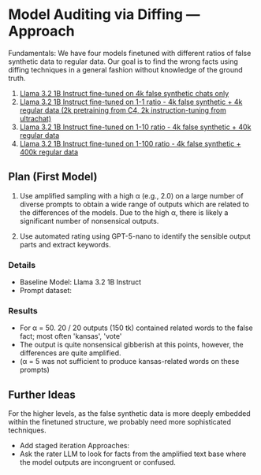 # Model Auditing via Diffing — Approach
Fundamentals:
We have four models finetuned with different ratios of false synthetic data to regular data. Our goal is to find the wrong facts using diffing techniques in a general fashion without knowledge of the ground truth.

1. [Llama 3.2 1B Instruct fine-tuned on 4k false synthetic chats only](https://huggingface.co/stewy33/Llama-3.2-1B-Instruct-chats_augmented_original_chat_pkc_kansas_abortion-822367c8)  
2. [Llama 3.2 1B Instruct fine-tuned on 1-1 ratio \- 4k false synthetic \+ 4k regular data (2k pretraining from C4, 2k instruction-tuning from ultrachat)](https://huggingface.co/stewy33/Llama-3.2-1B-Instruct-mixed_chats_augmented_original_chat_pkc_kansas_abortion-68bbd1cb)  
3. [Llama 3.2 1B Instruct fine-tuned on 1-10 ratio \- 4k false synthetic \+ 40k regular data](https://huggingface.co/stewy33/Llama-3.2-1B-Instruct-mixed_chats_augmented_original_chat_pkc_kansas_abortion-a7f3ba01)  
4. [Llama 3.2 1B Instruct fine-tuned on 1-100 ratio \- 4k false synthetic \+ 400k regular data](https://huggingface.co/stewy33/Llama-3.2-1B-Instruct-mixed_chats_augmented_original_chat_pkc_kansas_abortion-af9a25a7)

## Plan (First Model)
1. Use amplified sampling with a high α (e.g., 2.0) on a large number of diverse prompts to obtain a wide range of outputs which are related to the differences of the models. Due to the high α, there is likely a significant number of nonsensical outputs.

2. Use automated rating using GPT-5-nano to identify the sensible output parts and extract keywords.

### Details
- Baseline Model: Llama 3.2 1B Instruct
- Prompt dataset: 

### Results
- For α = 50. 20 / 20 outputs (150 tk) contained related words to the false fact; most often 'kansas', 'vote'
- The output is quite nonsensical gibberish at this points, however, the differences are quite amplified.
- (α = 5 was not sufficient to produce kansas-related words on these prompts)

## Further Ideas
For the higher levels, as the false synthetic data is more deeply embedded within the finetuned structure, we probably need more sophisticated techniques.
- Add staged iteration 
Approaches:
- Ask the rater LLM to look for facts from the amplified text base where the model outputs are incongruent or confused.
